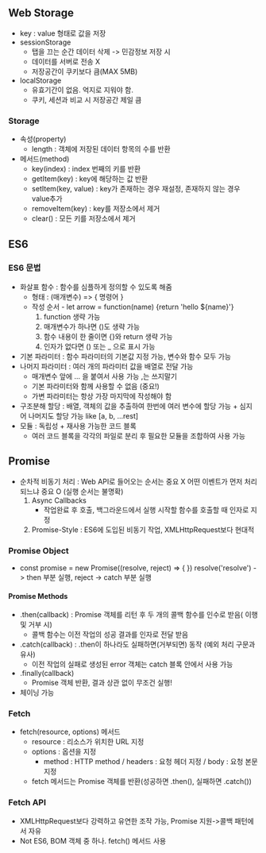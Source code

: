 ## Web Storage
 - key : value 형태로 값을 저장
 - sessionStorage
    * 탭을 끄는 순간 데이터 삭제 -> 민감정보 저장 시
    * 데이터를 서버로 전송 X
    * 저장공간이 쿠키보다 큼(MAX 5MB)
 - localStorage
    * 유효기간이 없음. 억지로 지워야 함.
    * 쿠키, 세션과 비교 시 저장공간 제일 큼

### Storage
 - 속성(property)
    * length : 객체에 저장된 데이터 항목의 수를 반환
 - 메서드(method)
    * key(index) : index 번째의 키를 반환
    * getItem(key) : key에 해당하는 값 반환
    * setItem(key, value) : key가 존재하는 경우 재설정, 존재하지 않는 경우 value추가
    * removeItem(key) : key를 저장소에서 제거
    * clear() : 모든 키를 저장소에서 제거

## ES6

### ES6 문법
 - 화살표 함수 : 함수를 심플하게 정의할 수 있도록 해줌
   * 형태 : (매개변수) => { 명령어 }
   * 작성 순서 - let arrow = function(name) {return 'hello ${name}'}
      1. function 생략 가능
      2. 매개변수가 하나면 ()도 생략 가능
      3. 함수 내용이 한 줄이면 {}와 return 생략 가능
      4. 인자가 없다면 () 또는 _ 으로 표시 가능
 - 기본 파라미터 : 함수 파라미터의 기본값 지정 가능, 변수와 함수 모두 가능
 - 나머지 파라미터 : 여러 개의 파라미터 값을 배열로 전달 가능
   * 매개변수 앞에 ... 을 붙여서 사용 가능 ,는 쓰지말기
   * 기본 파라미터와 함께 사용할 수 없음 (중요!)
   * 가변 파라미터는 항상 가장 마지막에 작성해야 함
 - 구조분해 할당 : 배열, 객체의 값을 추출하여 한번에 여러 변수에 할당 가능 + 심지어 나머지도 할당 가능 like [a, b, ...rest]
 - 모듈 : 독립성 + 재사용 가능한 코드 블록
   * 여러 코드 블록을 각각의 파일로 분리 후 필요한 모듈을 조합하여 사용 가능

## Promise
 - 순차적 비동기 처리 : Web API로 들어오는 순서는 중요 X 어떤 이벤트가 먼저 처리되느냐 중요 O (실행 순서는 불명확)
   1. Async Callbacks
      * 작업완료 후 호출, 백그라운드에서 실행 시작할 함수를 호출할 때 인자로 지정
   2. Promise-Style : ES6에 도입된 비동기 작업, XMLHttpRequest보다 현대적

### Promise Object
 - const promise = new Promise((resolve, reject) => { })
   resolve('resolve') -> then 부분 실행, reject -> catch 부분 실행
#### Promise Methods
 - .then(callback) : Promise 객체를 리턴 후 두 개의 콜백 함수를 인수로 받음( 이행 및 거부 시)
   * 콜백 함수는 이전 작업의 성공 결과를 인자로 전달 받음
 - .catch(callback) : .then이 하나라도 실패하면(거부되면) 동작 (예외 처리 구문과 유사)
   * 이전 작업의 실패로 생성된 error 객체는 catch 블록 안에서 사용 가능
 - .finally(callback)
   * Promise 객체 반환, 결과 상관 없이 무조건 실행!
 - 체이닝 가능

### Fetch
 - fetch(resource, options) 메서드
   * resource : 리소스가 위치한 URL 지정
   * options : 옵션을 지정
      * method : HTTP method  / headers : 요청 헤더 지정 / body : 요청 본문 지정
   * fetch 메서드는 Promise 객체를 반환(성공하면 .then(), 실패하면 .catch())
### Fetch API
 - XMLHttpRequest보다 강력하고 유연한 조작 가능, Promise 지원->콜백 패턴에서 자유
 - Not ES6, BOM 객체 중 하나. fetch() 메서드 사용